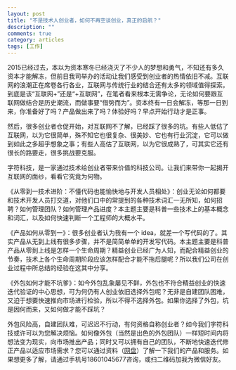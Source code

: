 ```yaml
---
layout: post
title: "不是技术人创业者，如何不再空谈创业，真正的启航？"
description: ""
comments: true
category: articles
tags: [工作]
---
```


2015已经过去，本以为资本寒冬已经浇灭了不少人的梦想和勇气，不知还有多久资本才能解冻，但前日我司举办的活动让我们感受到创业者的热情依旧不减。互联网的浪潮正在席卷各行各业，互联网与传统行业的结合还有太多的领域值得探索。到底是该“互联网+”还是“+互联网”，在笔者看来根本无需争论，无论如何要跟互联网做结合是历史潮流，而做事要“借势而为”。资本终有一日会解冻，等那一日到来，你准备好了吗？产品做出来了吗？体验好吗？早点开始行动才是正事。

然后，很多创业者仓促开始，对互联网不了解，已经踩了很多的坑。有些人低估了互联网，以为它很简单，殊不知它也很复杂、很美妙、它也有行业沉淀，它可以做到如此之多超乎想象之事；有些人高估了互联网，以为它很成熟了，可其实它还有很长的路要走，很多挑战要克服。

字符科技，是一家通过技术给创业者带来价值的科技公司。让我们来带你一起揭开互联网的面纱，看看它究竟为何物。

《从零到一技术进阶：不懂代码也能愉快地与开发人员相处》：创业无论如何都要和技术开发人员打交道，对他们口中的常提到的各种技术词汇一无所知，如何招聘？如何管理团队？如何管理产品进度？本主题主要是科普一些技术上的基本概念和词汇，以及如何快速判断一个工程师的大概水平。

《产品如何从零到一》：很多创业者认为我有一个 idea，就差一个写代码的了。其实产品从无到上线有很多步骤，并不是简简单单的开发写代码。本主题主要是科普产品从零到上线是怎样一个生命周期？精益创业已经广为人知，而配合精益创业的节奏，技术上各个生命周期阶段应该怎样配合才能不拖后腿呢？所以我们公司在创业过程中所总结的经验在这其中分享。

《外包如何才能不坑爹》：如今外包乱象屡见不鲜，外包也不符合精益创业的快速迭代验证的中心思想，可为何仍有人创业依旧选择外包呢？无非是自建团队困难，又迫于想要快速推向市场进行检验，所以不得不选择外包。如果你选择了外包，坑是因何而来，又如何做才能不踩坑？

外包风险高，自建团队难，可迟迟不行动，有何资格自称创业者？如今我们字符科技或许可以为您解决烦恼。如何像外包（当然是出色的外包团队）一样短时间内将想法变为现实，向市场推出产品；同时又可以拥有自己的团队，不断地快速迭代修正产品以适应市场需求？您可以通过资料（[网盘](http://pan.baidu.com/s/1skkmaCX)）了解一下我们的产品和服务。如果想更多了解，请通过手机号18601045677咨询，或扫二维码加我为微信好友。